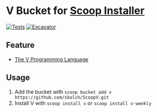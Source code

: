 # V Bucket for [Scoop Installer](https://scoop.sh)

[![Tests](https://github.com/sbolch/ScoopV/actions/workflows/ci.yml/badge.svg)](https://github.com/sbolch/ScoopV/actions/workflows/ci.yml) [![Excavator](https://github.com/sbolch/ScoopV/actions/workflows/excavator.yml/badge.svg)](https://github.com/sbolch/ScoopV/actions/workflows/excavator.yml)

## Feature

- [The V Programming Language](https://vlang.io)

## Usage

1. Add the bucket with `scoop bucket add v https://github.com/sbolch/ScoopV.git`
2. Install V with `scoop install v` or `scoop install v-weekly`
